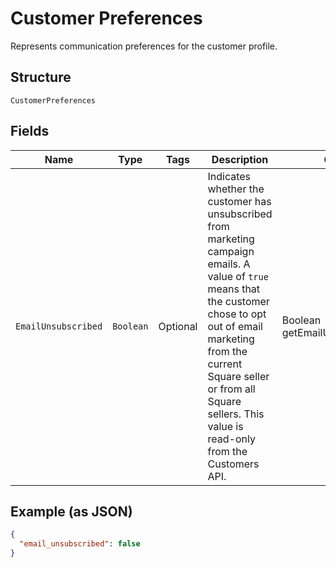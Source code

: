 
# Customer Preferences

Represents communication preferences for the customer profile.

## Structure

`CustomerPreferences`

## Fields

| Name | Type | Tags | Description | Getter |
|  --- | --- | --- | --- | --- |
| `EmailUnsubscribed` | `Boolean` | Optional | Indicates whether the customer has unsubscribed from marketing campaign emails. A value of `true` means that the customer chose to opt out of email marketing from the current Square seller or from all Square sellers. This value is read-only from the Customers API. | Boolean getEmailUnsubscribed() |

## Example (as JSON)

```json
{
  "email_unsubscribed": false
}
```

